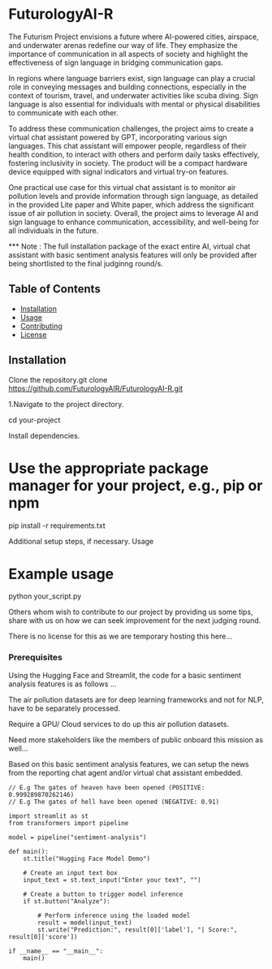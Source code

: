 # FuturologyAI-R

The Futurism Project envisions a future where AI-powered cities, airspace, and underwater arenas redefine our way of life. They emphasize the importance of communication in all aspects of society and highlight the effectiveness of sign language in bridging communication gaps.

In regions where language barriers exist, sign language can play a crucial role in conveying messages and building connections, especially in the context of tourism, travel, and underwater activities like scuba diving. Sign language is also essential for individuals with mental or physical disabilities to communicate with each other.

To address these communication challenges, the project aims to create a virtual chat assistant powered by GPT, incorporating various sign languages. This chat assistant will empower people, regardless of their health condition, to interact with others and perform daily tasks effectively, fostering inclusivity in society. The product will be a compact hardware device equipped with signal indicators and virtual try-on features.

One practical use case for this virtual chat assistant is to monitor air pollution levels and provide information through sign language, as detailed in the provided Lite paper and White paper, which address the significant issue of air pollution in society. Overall, the project aims to leverage AI and sign language to enhance communication, accessibility, and well-being for all individuals in the future.

*** Note : The full installation package of the exact entire AI, virtual chat assistant with basic sentiment analysis features will only be provided after being shortlisted to the final judginng round/s. 

## Table of Contents

- [Installation](#installation)
- [Usage](#usage)
- [Contributing](#contributing)
- [License](#license)

## Installation

Clone the repository.git clone https://github.com/FuturologyAIR/FuturologyAI-R.git

1.Navigate to the project directory.

cd your-project

Install dependencies.

# Use the appropriate package manager for your project, e.g., pip or npm
pip install -r requirements.txt


Additional setup steps, if necessary.
Usage

# Example usage
python your_script.py

Others whom wish to contribute to our project by providing us some tips, share with us on 
how we can seek improvement for the next judging round. 

There is no license for this as we are temporary hosting this here...

### Prerequisites

Using the Hugging Face and Streamlit, the code for a basic sentiment analysis features is as follows ...

The air pollution datasets are for deep learning frameworks and not for NLP, have to be separately processed. 

Require a GPU/ Cloud services to do up this air pollution datasets. 

Need more stakeholders like the members of public onboard this mission as well...

Based on this basic sentiment analysis features, we can setup the news from the reporting chat 
agent and/or virtual chat assistant embedded. 

```
// E.g The gates of heaven have been opened (POSITIVE: 0.999289870262146)
// E.g The gates of hell have been opened (NEGATIVE: 0.91)

import streamlit as st
from transformers import pipeline

model = pipeline("sentiment-analysis")

def main():
    st.title("Hugging Face Model Demo")

    # Create an input text box
    input_text = st.text_input("Enter your text", "")

    # Create a button to trigger model inference
    if st.button("Analyze"):
        
        # Perform inference using the loaded model
        result = model(input_text)
        st.write("Prediction:", result[0]['label'], "| Score:", result[0]['score'])

if __name__ == "__main__":
    main()
```
